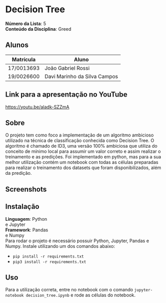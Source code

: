 # Decision Tree

**Número da Lista**: 5<br>
**Conteúdo da Disciplina**: Greed<br>

## Alunos
|Matrícula | Aluno |
| -- | -- |
| 17/0013693  |  João Gabriel Rossi |
| 19/0026600  |  Davi Marinho da Silva Campos |

## Link para a apresentação no YouTube

https://youtu.be/aladk-SZZmA

## Sobre 
O projeto tem como foco a implementação de um algoritmo ambicioso utilizado na técnica de classificação conhecida como Decision Tree. O algoritmo é chamado de ID3, uma versão 100% ambiciosa que utiliza do conceito de mínimo local para assumir um valor correto e assim realizar o treinamento e as predições. Foi implementado em python, mas para a sua melhor utilização contém um notebook com todas as células preparadas para realizar o treinamento dos datasets que foram disponibilizados, além da predição.

## Screenshots

## Instalação 
**Linguagem**: Python<br> e Jupyter<br>
**Framework**: Pandas<br> e Numpy<br> 
Para rodar o projeto é necessário possuir Python, Jupyter, Pandas e Numpy.
Instale utilizando um dos comandos abaixo:
- `pip install -r requirements.txt`
- `pip3 install -r requirements.txt`

## Uso 
Para a utilização correta, entre no notebook com o comando 
`jupyter-notebook decision_tree.ipynb`
e rode as células do notebook.





